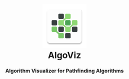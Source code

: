 <h1 align="center">
    <img src="app/src/main/res/mipmap-xxxhdpi/ic_launcher.png" alt="Logo" width="140" height="140"><br/>
  AlgoViz
</h1>

<h3 align="center">Algorithm Visualizer for Pathfinding Algorithms</h3>

<div align="center">
  <br />

  <br />
</div>

<div align="center">
<br />
